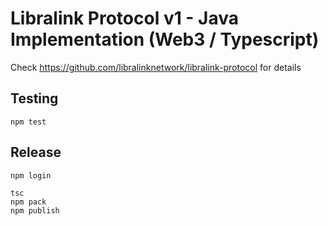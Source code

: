 # Libralink Protocol v1 - Java Implementation (Web3 / Typescript)

Check https://github.com/libralinknetwork/libralink-protocol for details

## Testing
```
npm test
```

## Release
```
npm login

tsc
npm pack
npm publish
```

